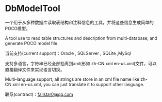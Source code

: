 # DbModelTool

一个用于从多种数据库读取表结构和注释信息的工具，并将这些信息生成简单的POCO模型。

A tool use to read table structures and description from multi-database, and generate POCO model file.


当前支持(current support)：Oracle , SQLServer , SQLite ,MySql


支持多语言，字符串已经全部抽离到xml(形如 zh-CN.xml en-us.xml)文件，可以直接翻译文件来实现语言切换。

Multi-language support, all strings are store in an xml file name like zh-CN.xml en-us.xml, you can just translate it to support other language.

联系(contract)：fallstar0@qq.com